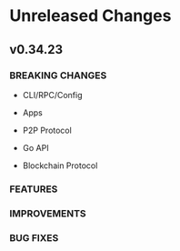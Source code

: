 # Unreleased Changes

## v0.34.23

### BREAKING CHANGES

- CLI/RPC/Config

- Apps

- P2P Protocol

- Go API

- Blockchain Protocol

### FEATURES

### IMPROVEMENTS

### BUG FIXES
